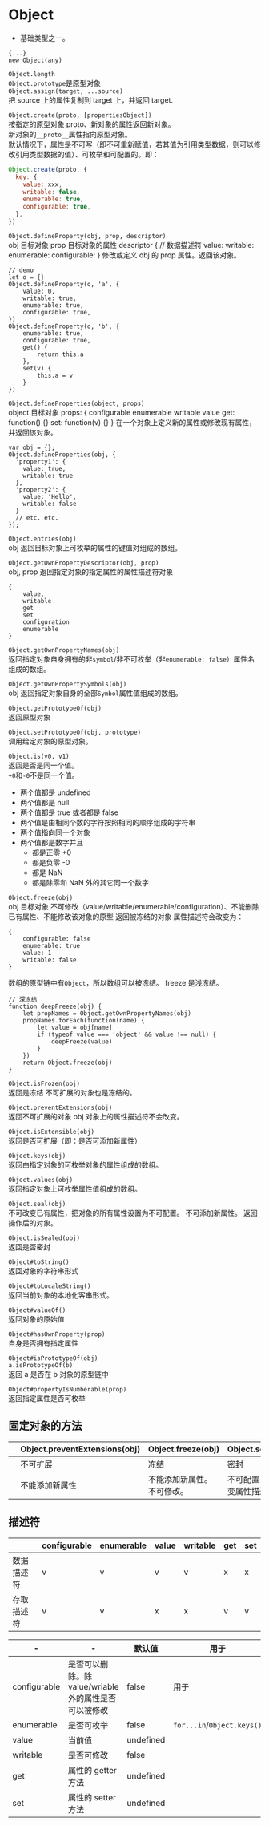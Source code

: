 # Object

- 基础类型之一。

```
{...}
new Object(any)
```

`Object.length`  
`Object.prototype`是原型对象  
`Object.assign(target, ...source)`  
把 source 上的属性复制到 target 上，并返回 target.

`Object.create(proto, [propertiesObject])`  
按指定的原型对象 proto、新对象的属性返回新对象。  
新对象的`__proto__`属性指向原型对象。  
默认情况下，属性是不可写（即不可重新赋值，若其值为引用类型数据，则可以修改引用类型数据的值）、可枚举和可配置的。即：

```js
Object.create(proto, {
  key: {
    value: xxx,
    writable: false,
    enumerable: true,
    configurable: true,
  },
})
```

`Object.defineProperty(obj, prop, descriptor)`  
obj 目标对象
prop 目标对象的属性
descriptor { // 数据描述符
value:
writable:
enumerable:
configurable:
}
修改或定义 obj 的 prop 属性。返回该对象。

```
// demo
let o = {}
Object.defineProperty(o, 'a', {
    value: 0,
    writable: true,
    enumerable: true,
    configurable: true,
})
Object.defineProperty(o, 'b', {
    enumerable: true,
    configurable: true,
    get() {
        return this.a
    },
    set(v) {
        this.a = v
    }
})
```

`Object.defineProperties(object, props)`  
object 目标对象
props: {
configurable
enumerable
writable
value
get: function() {}
set: function(v) {}
}
在一个对象上定义新的属性或修改现有属性，并返回该对象。

```
var obj = {};
Object.defineProperties(obj, {
  'property1': {
    value: true,
    writable: true
  },
  'property2': {
    value: 'Hello',
    writable: false
  }
  // etc. etc.
});
```

`Object.entries(obj)`  
obj
返回目标对象上可枚举的属性的键值对组成的数组。

`Object.getOwnPropertyDescriptor(obj, prop)`  
obj,
prop
返回指定对象的指定属性的属性描述符对象

```
{
    value,
    writable
    get
    set
    configuration
    enumerable
}
```

`Object.getOwnPropertyNames(obj)`  
返回指定对象自身拥有的非`symbol`/非不可枚举（非`enumerable: false`）属性名组成的数组。

`Object.getOwnPropertySymbols(obj)`  
obj
返回指定对象自身的全部`Symbol`属性值组成的数组。

`Object.getPrototypeOf(obj)`  
返回原型对象

`Object.setPrototypeOf(obj, prototype)`  
调用给定对象的原型对象。

`Object.is(v0, v1)`  
返回是否是同一个值。  
`+0`和`-0`不是同一个值。

- 两个值都是 undefined
- 两个值都是 null
- 两个值都是 true 或者都是 false
- 两个值是由相同个数的字符按照相同的顺序组成的字符串
- 两个值指向同一个对象
- 两个值都是数字并且
  - 都是正零 +0
  - 都是负零 -0
  - 都是 NaN
  - 都是除零和 NaN 外的其它同一个数字

`Object.freeze(obj)`  
obj 目标对象
不可修改（value/writable/enumerable/configuration）、不能删除已有属性、不能修改该对象的原型
返回被冻结的对象
属性描述符会改变为：

```
{
    configurable: false
    enumerable: true
    value: 1
    writable: false
}
```

数组的原型链中有`Object`，所以数组可以被冻结。
freeze 是浅冻结。

```
// 深冻结
function deepFreeze(obj) {
    let propNames = Object.getOwnPropertyNames(obj)
    propNames.forEach(function(name) {
        let value = obj[name]
        if (typeof value === 'object' && value !== null) {
            deepFreeze(value)
        }
    })
    return Object.freeze(obj)
}
```

`Object.isFrozen(obj)`  
返回是冻结
不可扩展的对象也是冻结的。

`Object.preventExtensions(obj)`  
返回不可扩展的对象
obj 对象上的属性描述符不会改变。

`Object.isExtensible(obj)`  
返回是否可扩展（即：是否可添加新属性）

`Object.keys(obj)`  
返回由指定对象的可枚举对象的属性组成的数组。

`Object.values(obj)`  
返回指定对象上可枚举属性值组成的数组。

`Object.seal(obj)`  
不可改变已有属性，把对象的所有属性设置为不可配置。
不可添加新属性。
返回操作后的对象。

`Object.isSealed(obj)`  
返回是否密封

`Object#toString()`  
返回对象的字符串形式

`Object#toLocaleString()`  
返回当前对象的本地化客串形式。

`Object#valueOf()`  
返回对象的原始值

`Object#hasOwnProperty(prop)`  
自身是否拥有指定属性

`Object#isPrototypeOf(obj)`  
`a.isPrototypeOf(b)`  
返回 a 是否在 b 对象的原型链中

`Object#propertyIsNumberable(prop)`  
返回指定属性是否可枚举

## 固定对象的方法

|     | Object.preventExtensions(obj) | Object.freeze(obj)         | Object.seal(obj)             |     |     |
| --- | ----------------------------- | -------------------------- | ---------------------------- | --- | --- |
|     | 不可扩展                      | 冻结                       | 密封                         |     |     |
|     | 不能添加新属性                | 不能添加新属性。不可修改。 | 不可配置：不改变属性描述符。 |     |     |

## 描述符

|            | configurable | enumerable | value | writable | get | set |
| ---------- | ------------ | ---------- | ----- | -------- | --- | --- |
| 数据描述符 | v            | v          | v     | v        | x   | x   |
| 存取描述符 | v            | v          | x     | x        | v   | v   |

| -            | -                                                     | 默认值    | 用于                       |
| ------------ | ----------------------------------------------------- | --------- | -------------------------- |
| configurable | 是否可以删除。除 value/wriable 外的属性是否可以被修改 | false     | 用于                       |
| enumerable   | 是否可枚举                                            | false     | `for...in`/`Object.keys()` |
| value        | 当前值                                                | undefined |
| writable     | 是否可修改                                            | false     |
| get          | 属性的 getter 方法                                    | undefined |
| set          | 属性的 setter 方法                                    | undefined |
